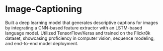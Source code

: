# Image-Captioning
Built a deep learning model that generates descriptive captions for images by integrating a CNN-based feature extractor with an LSTM-based language model. Utilized TensorFlow/Keras and trained on the Flickr8k dataset, showcasing proficiency in computer vision, sequence modeling, and end-to-end model deployment.
